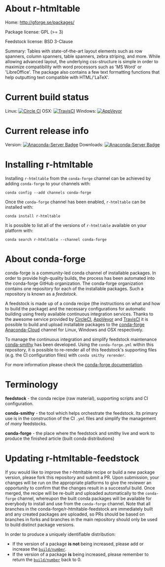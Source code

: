 About r-htmltable
=================

Home: http://gforge.se/packages/

Package license: GPL (>= 3)

Feedstock license: BSD 3-Clause

Summary: Tables with state-of-the-art layout elements such as row spanners, column spanners, table spanners, zebra striping, and more. While allowing advanced layout, the underlying css-structure is simple in order to maximize compatibility with word processors such as 'MS Word' or 'LibreOffice'. The package also contains a few text formatting functions that help outputting text compatible with HTML/'LaTeX'.



Current build status
====================

Linux: [![Circle CI](https://circleci.com/gh/conda-forge/r-htmltable-feedstock.svg?style=shield)](https://circleci.com/gh/conda-forge/r-htmltable-feedstock)
OSX: [![TravisCI](https://travis-ci.org/conda-forge/r-htmltable-feedstock.svg?branch=master)](https://travis-ci.org/conda-forge/r-htmltable-feedstock)
Windows: [![AppVeyor](https://ci.appveyor.com/api/projects/status/github/conda-forge/r-htmltable-feedstock?svg=True)](https://ci.appveyor.com/project/conda-forge/r-htmltable-feedstock/branch/master)

Current release info
====================
Version: [![Anaconda-Server Badge](https://anaconda.org/conda-forge/r-htmltable/badges/version.svg)](https://anaconda.org/conda-forge/r-htmltable)
Downloads: [![Anaconda-Server Badge](https://anaconda.org/conda-forge/r-htmltable/badges/downloads.svg)](https://anaconda.org/conda-forge/r-htmltable)

Installing r-htmltable
======================

Installing `r-htmltable` from the `conda-forge` channel can be achieved by adding `conda-forge` to your channels with:

```
conda config --add channels conda-forge
```

Once the `conda-forge` channel has been enabled, `r-htmltable` can be installed with:

```
conda install r-htmltable
```

It is possible to list all of the versions of `r-htmltable` available on your platform with:

```
conda search r-htmltable --channel conda-forge
```


About conda-forge
=================

conda-forge is a community-led conda channel of installable packages.
In order to provide high-quality builds, the process has been automated into the
conda-forge GitHub organization. The conda-forge organization contains one repository
for each of the installable packages. Such a repository is known as a *feedstock*.

A feedstock is made up of a conda recipe (the instructions on what and how to build
the package) and the necessary configurations for automatic building using freely
available continuous integration services. Thanks to the awesome service provided by
[CircleCI](https://circleci.com/), [AppVeyor](http://www.appveyor.com/)
and [TravisCI](https://travis-ci.org/) it is possible to build and upload installable
packages to the [conda-forge](https://anaconda.org/conda-forge)
[Anaconda-Cloud](http://docs.anaconda.org/) channel for Linux, Windows and OSX respectively.

To manage the continuous integration and simplify feedstock maintenance
[conda-smithy](http://github.com/conda-forge/conda-smithy) has been developed.
Using the ``conda-forge.yml`` within this repository, it is possible to re-render all of
this feedstock's supporting files (e.g. the CI configuration files) with ``conda smithy rerender``.

For more information please check the [conda-forge documentation](https://conda-forge.org/docs/).

Terminology
===========

**feedstock** - the conda recipe (raw material), supporting scripts and CI configuration.

**conda-smithy** - the tool which helps orchestrate the feedstock.
                   Its primary use is in the construction of the CI ``.yml`` files
                   and simplify the management of *many* feedstocks.

**conda-forge** - the place where the feedstock and smithy live and work to
                  produce the finished article (built conda distributions)


Updating r-htmltable-feedstock
==============================

If you would like to improve the r-htmltable recipe or build a new
package version, please fork this repository and submit a PR. Upon submission,
your changes will be run on the appropriate platforms to give the reviewer an
opportunity to confirm that the changes result in a successful build. Once
merged, the recipe will be re-built and uploaded automatically to the
`conda-forge` channel, whereupon the built conda packages will be available for
everybody to install and use from the `conda-forge` channel.
Note that all branches in the conda-forge/r-htmltable-feedstock are
immediately built and any created packages are uploaded, so PRs should be based
on branches in forks and branches in the main repository should only be used to
build distinct package versions.

In order to produce a uniquely identifiable distribution:
 * If the version of a package **is not** being increased, please add or increase
   the [``build/number``](http://conda.pydata.org/docs/building/meta-yaml.html#build-number-and-string).
 * If the version of a package **is** being increased, please remember to return
   the [``build/number``](http://conda.pydata.org/docs/building/meta-yaml.html#build-number-and-string)
   back to 0.